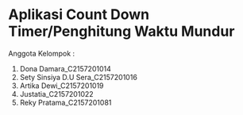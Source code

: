 # Aplikasi Count Down Timer/Penghitung Waktu Mundur
Anggota Kelompok :
1. Dona Damara_C2157201014
2. Sety Sinsiya D.U Sera_C2157201016
3. Artika Dewi_C2157201019
4. Justatia_C2157201022
5. Reky Pratama_C2157201081
